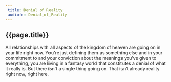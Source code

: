 ```yaml
---
 title: Denial of Reality
 audiofn: Denial_of_Reality
---
```


## {{page.title}}

All relationships with all aspects of the kingdom of heaven are going on
in your life right now. You're just defining them as something else and
in your commitment to and your conviction about the meanings you've
given to everything, you are living in a fantasy world that constitutes
a denial of what it really is. But there isn't a single thing going on.
That isn't already reality right now, right here.

